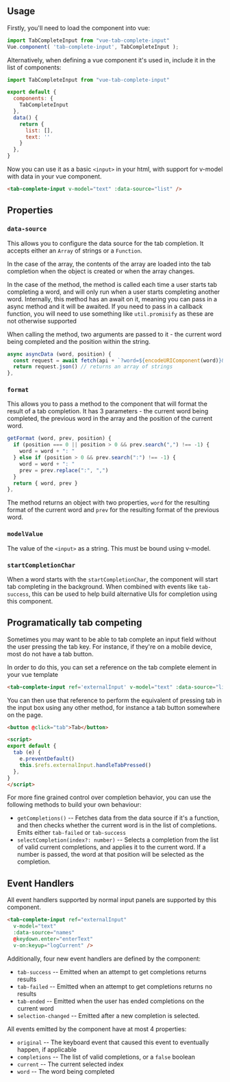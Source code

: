 ## Usage

Firstly, you'll need to load the component into vue:

``` javascript
import TabCompleteInput from "vue-tab-complete-input"
Vue.component( 'tab-complete-input', TabCompleteInput );
```

Alternatively, when defining a vue component it's used in, include it in the list of components:

``` javascript
import TabCompleteInput from "vue-tab-complete-input"

export default {
  components: {
    TabCompleteInput
  },
  data() {
    return {
      list: [],
      text: ''
    }
  },
}
```

Now you can use it as a basic `<input>` in your html, with support for v-model with data in your vue component.

``` html
<tab-complete-input v-model="text" :data-source="list" />
```

<ExampleContainer source="BasicExample.vue">
  <BasicExample />
</ExampleContainer>

## Properties

### `data-source`

This allows you to configure the data source for the tab completion. It accepts either an `Array` of strings or a `Function`.

In the case of the array, the contents of the array are loaded into the tab completion when the object is created or when the array changes.

In the case of the method, the method is called each time a user starts tab completing a word, and will only run when a user starts completing another word.
Internally, this method has an await on it, meaning you can pass in a async method and it will be awaited. If you need to pass in a callback function, you will 
need to use something like `util.promisify` as these are not otherwise supported

When calling the method, two arguments are passed to it - the current word being completed and the position within the string.

``` JavaScript
async asyncData (word, position) {
  const request = await fetch(api + `?word=${encodeURIComponent(word)}&pos=${encodeURIComponent(position)}`)
  return request.json() // returns an array of strings
}, 
```

<ExampleContainer source="AsyncExample.vue">
  <AsyncExample />
</ExampleContainer>

### `format`

This allows you to pass a method to the component that will format the result of a tab completion. It has 3 parameters - the current word being completed, the previous word in the array and the position of the current word.

```JavaScript
getFormat (word, prev, position) {
  if (position === 0 || position > 0 && prev.search(",") !== -1) {
    word = word + ": "
  } else if (position > 0 && prev.search(":") !== -1) {
    word = word + ": "
    prev = prev.replace(":", ",")
  }
  return { word, prev }
}, 

```

<ExampleContainer source="FormatExample.vue">
  <FormatExample />
</ExampleContainer>

The method returns an object with two properties, `word` for the resulting format of the current word and `prev` for the resulting format of the previous word.

### `modelValue`

The value of the `<input>` as a string. This must be bound using v-model.

<ExampleContainer source="ValueExample.vue">
  <ValueExample />
</ExampleContainer>

### `startCompletionChar`

When a word starts with the `startCompletionChar`, the component will start tab completing in the background. When combined with events like `tab-success`, this can be used to help build alternative UIs for completion using this component.

## Programatically tab competing

Sometimes you may want to be able to tab complete an input field without the user pressing the tab key. For instance, if they're on a mobile device, most do not have a tab button. 

In order to do this, you can set a reference on the tab complete element in your vue template

```html
<tab-complete-input ref='externalInput' v-model="text" :data-source="list" />
```

You can then use that reference to perform the equivalent of pressing tab in the input box using any other method, for instance a tab button somewhere on the page. 

```html
<button @click="tab">Tab</button>

<script>
export default {
  tab (e) {
    e.preventDefault()
    this.$refs.externalInput.handleTabPressed()
  },
}
</script>
```

<ExampleContainer source="TabExample.vue">
  <TabExample />
</ExampleContainer>

For more fine grained control over completion behavior, you can use the following methods to build your own behaviour:

 - `getCompletions()` -- Fetches data from the data source if it's a function, and then checks whether the current word is in the list of completions. Emits either `tab-failed` or `tab-success` 
 - `selectCompletion(index?: number)` -- Selects a completion from the list of valid current completions, and applies it to the current word. If a number is passed, the word at that position will be selected as the completion.

## Event Handlers

All event handlers supported by normal input panels are supported by this component.

```html
<tab-complete-input ref="externalInput" 
  v-model="text" 
  :data-source="names" 
  @keydown.enter="enterText"
  v-on:keyup="logCurrent" />
```

<ExampleContainer source="EventsExample.vue">
  <EventsExample />
</ExampleContainer>

Additionally, four new event handlers are defined by the component:

 - `tab-success` -- Emitted when an attempt to get completions returns results
 - `tab-failed` -- Emitted when an attempt to get completions returns no results
 - `tab-ended` -- Emitted when the user has ended completions on the current word
 - `selection-changed` -- Emitted after a new completion is selected.

All events emitted by the component have at most 4 properties:

 - `original` -- The keyboard event that caused this event to eventually happen, if applicable
 - `completions` -- The list of valid completions, or a `false` boolean 
 - `current` -- The current selected index
 - `word` -- The word being completed

<ExampleContainer :source="'HomeExample.vue'">
  <HomeExample />
</ExampleContainer>
